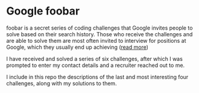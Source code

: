 # Google foobar
foobar is a secret series of coding challenges that Google invites people to solve based on their search history. Those who receive the challenges and are able to solve them are most often invited to interview for positions at Google, which they usually end up achieving ([read more](https://medium.com/plutonic-services/things-you-should-know-about-google-foobar-invitation-703a535bf30f))

I have received and solved a series of six challenges, after which I was prompted to enter my contact details and a recruiter reached out to me.

I include in this repo the descriptions of the last and most interesting four challenges, along with my solutions to them.
